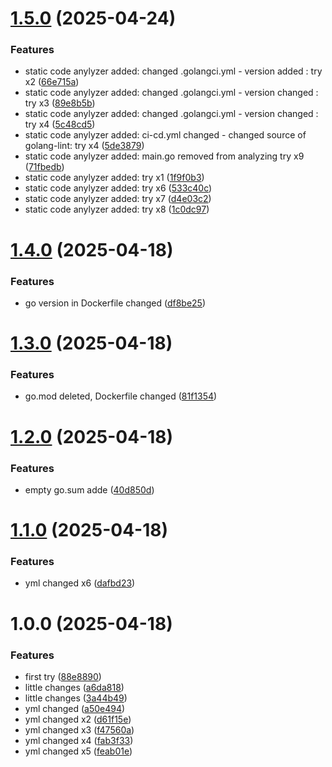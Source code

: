 # [1.5.0](https://github.com/Asya-sun/ci_cd_test_go/compare/v1.4.0...v1.5.0) (2025-04-24)


### Features

* static code anylyzer added: changed .golangci.yml - version added : try x2 ([66e715a](https://github.com/Asya-sun/ci_cd_test_go/commit/66e715ac0b9acb6c50498fb86da0e4d10f0c7b1a))
* static code anylyzer added: changed .golangci.yml - version changed : try x3 ([89e8b5b](https://github.com/Asya-sun/ci_cd_test_go/commit/89e8b5bf51ef542b58161a40c69af713b3fdf532))
* static code anylyzer added: changed .golangci.yml - version changed : try x4 ([5c48cd5](https://github.com/Asya-sun/ci_cd_test_go/commit/5c48cd5ea492035af013b345bf1663ea19116b6b))
* static code anylyzer added: ci-cd.yml changed - changed source of golang-lint: try x4 ([5de3879](https://github.com/Asya-sun/ci_cd_test_go/commit/5de3879c1d7eafc0d5dd7aae55aeb5f8d15b9c29))
* static code anylyzer added: main.go removed from analyzing try x9 ([71fbedb](https://github.com/Asya-sun/ci_cd_test_go/commit/71fbedb835cb9c2d522042ddf64edf8a73e637ac))
* static code anylyzer added: try x1 ([1f9f0b3](https://github.com/Asya-sun/ci_cd_test_go/commit/1f9f0b332b71bd1c975b84a6f9418a27daaf9f00))
* static code anylyzer added: try x6 ([533c40c](https://github.com/Asya-sun/ci_cd_test_go/commit/533c40c0a38e3fc387a6b16a5ab017f17bbfc803))
* static code anylyzer added: try x7 ([d4e03c2](https://github.com/Asya-sun/ci_cd_test_go/commit/d4e03c2b3b0a4ee733bc17ba913199776e25a09d))
* static code anylyzer added: try x8 ([1c0dc97](https://github.com/Asya-sun/ci_cd_test_go/commit/1c0dc97689b1c45595d484c123ccfb969ac59630))

# [1.4.0](https://github.com/Asya-sun/ci_cd_test_go/compare/v1.3.0...v1.4.0) (2025-04-18)


### Features

* go version in Dockerfile changed ([df8be25](https://github.com/Asya-sun/ci_cd_test_go/commit/df8be25bf477e8b71d0ad254ff7a52902769702b))

# [1.3.0](https://github.com/Asya-sun/ci_cd_test_go/compare/v1.2.0...v1.3.0) (2025-04-18)


### Features

* go.mod deleted, Dockerfile changed ([81f1354](https://github.com/Asya-sun/ci_cd_test_go/commit/81f1354ba4f71084650f001e1afeaf6920964c12))

# [1.2.0](https://github.com/Asya-sun/ci_cd_test_go/compare/v1.1.0...v1.2.0) (2025-04-18)


### Features

* empty go.sum adde ([40d850d](https://github.com/Asya-sun/ci_cd_test_go/commit/40d850dd94bd98f9410a88f093e3515fc3adee28))

# [1.1.0](https://github.com/Asya-sun/ci_cd_test_go/compare/v1.0.0...v1.1.0) (2025-04-18)


### Features

* yml changed x6 ([dafbd23](https://github.com/Asya-sun/ci_cd_test_go/commit/dafbd23484b8073775f9e124dc7e87c46e55165d))

# 1.0.0 (2025-04-18)


### Features

* first try ([88e8890](https://github.com/Asya-sun/ci_cd_test_go/commit/88e8890271a716f2d71cebeb9949e4c58ad367c2))
* little changes ([a6da818](https://github.com/Asya-sun/ci_cd_test_go/commit/a6da8184988a58cda0a41f321f351967db914cd2))
* little changes ([3a44b49](https://github.com/Asya-sun/ci_cd_test_go/commit/3a44b4915ca5c8013821bba859771fd16c556d67))
* yml changed ([a50e494](https://github.com/Asya-sun/ci_cd_test_go/commit/a50e4942a7985c1e79d723384545837926a226eb))
* yml changed x2 ([d61f15e](https://github.com/Asya-sun/ci_cd_test_go/commit/d61f15e05e0ce1e864984a9aad4f2d2d727b8066))
* yml changed x3 ([f47560a](https://github.com/Asya-sun/ci_cd_test_go/commit/f47560a8eb6dde842cbc3165b92108027a557a81))
* yml changed x4 ([fab3f33](https://github.com/Asya-sun/ci_cd_test_go/commit/fab3f3338e069419355a617af06f5700763e5549))
* yml changed x5 ([feab01e](https://github.com/Asya-sun/ci_cd_test_go/commit/feab01e0aa881a2f8d48f8bff4b6c009ae3221e4))
